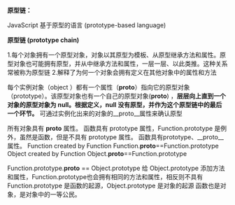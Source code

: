 **原型链：**

JavaScript 基于原型的语言 (prototype-based language)

**原型链 (prototype chain)**

  1.每个对象拥有一个原型对象，对象以其原型为模板、从原型继承方法和属性。原型对象也可能拥有原型，并从中继承方法和属性，一层一层、以此类推。这种关系常被称为原型链 
  2.解释了为何一个对象会拥有定义在其他对象中的属性和方法

每个实例对象（object ）都有一个属性（__proto__）指向它的原型对象（prototype）。该原型对象也有一个自己的原型对象(__proto__) ，**层层向上直到一个对象的原型对象为 null。根据定义，null 没有原型，并作为这个原型链中的最后一个环节。**
 可通过实例化出来的对象的__proto__属性来确认原型

所有对象具有 __proto__ 属性。
 函数具有 prototype 属性，Function.prototype 是例外，虽然是函数，但是不具有 prototype 属性。
 函数具有prototype、__proto__属性。
 Function created by Function
 Function.__proto__==Function.prototype
 Object created  by Function
 Object.__proto__==Function.prototype

Function.prototype.__proto__ == Object.prototype
 给 Object.prototype 添加方法和属性，Function.prototype也会拥有相同的方法和属性，相反则不具有
 Function.prototype 是函数的起源，Object.prototype 是对象的起源
 函数也是对象，是对象中的一等公民。